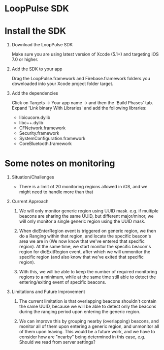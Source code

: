 # LoopPulse SDK

# Install the SDK

1. Download the LoopPulse SDK

	Make sure you are using latest version of Xcode (5.1+) and targeting iOS 7.0 or higher.

2. Add the SDK to your app

	Drag the LoopPulse.framework and Firebase.framework folders you downloaded into your Xcode project folder target.
	
3. Add the dependencies

	Click on Targets -> Your app name -> and then the 'Build Phases' tab.
	Expand 'Link binary With Libraries' and add the following libraries:
	
	- libicucore.dylib
	- libc++.dylib
	- CFNetwork.framework
	- Security.framework
	- SystemConfiguration.framework
	- CoreBluetooth.framework

# Some notes on monitoring

1. Situation/Challenges
    - There is a limit of 20 monitoring regions allowed in iOS, and we might need to handle more than that

2. Current Approach
    1. We will only monitor generic region using UUID mask. e.g. if multiple beacons are sharing the same UUID, but different major/minor, we will only monitor a single generic region using the UUID mask.

    2. When didEnterRegion event is triggered on generic region, we then do a Ranging within that region, and locate the specific beacon's area we are in (We now know that we've entered that specific region). At the same time, we start monitor the specific beacon's region for didExitRegion event, after which we will unmonitor the specific region (and also know that we've exited that specific region).

    3. With this, we will be able to keep the number of required monitoring regions to a minimum, while at the same time still able to detect the entering/exiting event of specific beacons.

3. Limitations and Future Improvement
    1. The current limitation is that overlapping beacons shouldn't contain the same UUID, because we will be able to detect only the beacons during the ranging period upon entering the generic region.

    2. We can improve this by grouping nearby (overlapping) beacons, and monitor all of them upon entering a generic region, and unmonitor all of them upon leaving. This would be a future work, and we have to consider how are "nearby" being determined in this case, e.g. Should we read from server settings?

